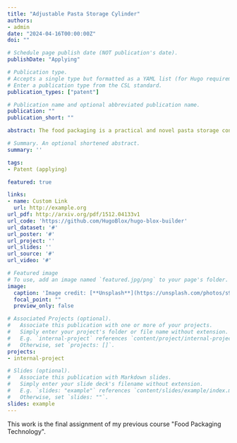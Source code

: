 ```yaml
---
title: "Adjustable Pasta Storage Cylinder"
authors:
- admin
date: "2024-04-16T00:00:00Z"
doi: ""

# Schedule page publish date (NOT publication's date).
publishDate: "Applying"

# Publication type.
# Accepts a single type but formatted as a YAML list (for Hugo requirements).
# Enter a publication type from the CSL standard.
publication_types: ["patent"]

# Publication name and optional abbreviated publication name.
publication: ""
publication_short: ""

abstract: The food packaging is a practical and novel pasta storage container. It features an adjustable lid and dispensing hole marked with pasta weight and calorie information, allowing users to control the amount of pasta based on their needs. The calculation of the pasta's weight is based on the “Chinese Dietary Nutrient Reference Intakes” and the hole size is designed according to the cross-sectional area corresponding to each weight of the pasta. This design of packaging is both convenient and scientifically grounded.

# Summary. An optional shortened abstract.
summary: ''

tags:
- Patent (applying)

featured: true

links:
- name: Custom Link
  url: http://example.org
url_pdf: http://arxiv.org/pdf/1512.04133v1
url_code: 'https://github.com/HugoBlox/hugo-blox-builder'
url_dataset: '#'
url_poster: '#'
url_project: ''
url_slides: ''
url_source: '#'
url_video: '#'

# Featured image
# To use, add an image named `featured.jpg/png` to your page's folder. 
image:
  caption: 'Image credit: [**Unsplash**](https://unsplash.com/photos/s9CC2SKySJM)'
  focal_point: ""
  preview_only: false

# Associated Projects (optional).
#   Associate this publication with one or more of your projects.
#   Simply enter your project's folder or file name without extension.
#   E.g. `internal-project` references `content/project/internal-project/index.md`.
#   Otherwise, set `projects: []`.
projects:
- internal-project

# Slides (optional).
#   Associate this publication with Markdown slides.
#   Simply enter your slide deck's filename without extension.
#   E.g. `slides: "example"` references `content/slides/example/index.md`.
#   Otherwise, set `slides: ""`.
slides: example
---
```


This work is the final assignment of my previous course "Food Packaging Technology".